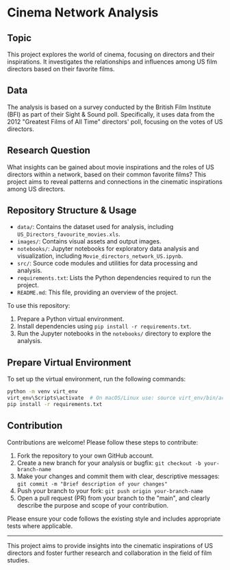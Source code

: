 # Cinema Network Analysis

## Topic
This project explores the world of cinema, focusing on directors and their inspirations. It investigates the relationships and influences among US film directors based on their favorite films.

## Data
The analysis is based on a survey conducted by the British Film Institute (BFI) as part of their Sight & Sound poll. Specifically, it uses data from the 2012 "Greatest Films of All Time" directors' poll, focusing on the votes of US directors.

## Research Question
What insights can be gained about movie inspirations and the roles of US directors within a network, based on their common favorite films? This project aims to reveal patterns and connections in the cinematic inspirations among US directors.

## Repository Structure & Usage
- `data/`: Contains the dataset used for analysis, including `US_Directors_favourite_movies.xls`.
- `images/`: Contains visual assets and output images.
- `notebooks/`: Jupyter notebooks for exploratory data analysis and visualization, including `Movie_directors_network_US.ipynb`.
- `src/`: Source code modules and utilities for data processing and analysis.
- `requirements.txt`: Lists the Python dependencies required to run the project.
- `README.md`: This file, providing an overview of the project.

To use this repository:
1. Prepare a Python virtual environment.
2. Install dependencies using `pip install -r requirements.txt`.
3. Run the Jupyter notebooks in the `notebooks/` directory to explore the analysis.

## Prepare Virtual Environment
To set up the virtual environment, run the following commands:

```bash
python -m venv virt_env
virt_env\Scripts\activate  # On macOS/Linux use: source virt_env/bin/activate
pip install -r requirements.txt
```

## Contribution
Contributions are welcome! Please follow these steps to contribute:
1. Fork the repository to your own GitHub account.
2. Create a new branch for your analysis or bugfix:
   `git checkout -b your-branch-name`
3. Make your changes and commit them with clear, descriptive messages:
   `git commit -m "Brief description of your changes"`
4. Push your branch to your fork:
   `git push origin your-branch-name`
5. Open a pull request (PR) from your branch to the "main",
   and clearly describe the purpose and scope of your contribution.

Please ensure your code follows the existing style and includes appropriate tests where applicable.

---

This project aims to provide insights into the cinematic inspirations of US directors and foster further research and collaboration in the field of film studies.
